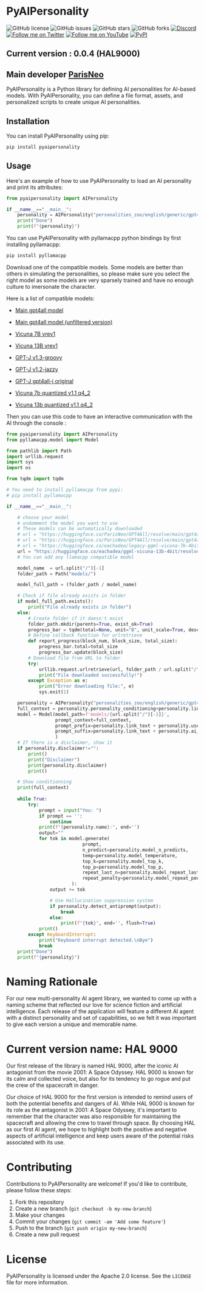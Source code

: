 # PyAIPersonality

![GitHub license](https://img.shields.io/github/license/ParisNeo/PyAIPersonality)
![GitHub issues](https://img.shields.io/github/issues/ParisNeo/PyAIPersonality)
![GitHub stars](https://img.shields.io/github/stars/ParisNeo/PyAIPersonality)
![GitHub forks](https://img.shields.io/github/forks/ParisNeo/PyAIPersonality)
[![Discord](https://img.shields.io/discord/1092918764925882418?color=7289da&label=Discord&logo=discord&logoColor=ffffff)](https://discord.gg/4rR282WJb6)
[![Follow me on Twitter](https://img.shields.io/twitter/follow/SpaceNerduino?style=social)](https://twitter.com/SpaceNerduino)
[![Follow me on YouTube](https://img.shields.io/badge/Watch%20on-YouTube-red?style=flat&logo=youtube)](https://www.youtube.com/@Parisneo)
[![PyPI](https://img.shields.io/pypi/v/pyaipersonality.svg)](https://pypi.org/project/pyaipersonality/)

## Current version : 0.0.4 (HAL9000)
## Main developer [ParisNeo](https://github.com/ParisNeo)

PyAIPersonality is a Python library for defining AI personalities for AI-based models. With PyAIPersonality, you can define a file format, assets, and personalized scripts to create unique AI personalities.

## Installation

You can install PyAIPersonality using pip:
```bash
pip install pyaipersonality
```

## Usage

Here's an example of how to use PyAIPersonality to load an AI personality and print its attributes:

```python
from pyaipersonality import AIPersonality

if __name__=="__main__":
    personality = AIPersonality("personalities_zoo/english/generic/gpt4all")
    print("Done")
    print(f"{personality}")
```

You can use PyAIPersonality with pyllamacpp python bindings by first installing pyllamacpp:
```bash
pip install pyllamacpp
```

Download one of the compatible models. Some models are better than others in simulating the personalities, so please make sure you select the right model as some models are very sparsely trained and have no enough culture to imersonate the character.

Here is a list of compatible models:
- [Main gpt4all model](https://huggingface.co/ParisNeo/GPT4All/resolve/main/gpt4all-lora-quantized-ggml.bin)
- [Main gpt4all model (unfiltered version)](https://huggingface.co/ParisNeo/GPT4All/resolve/main/gpt4all-lora-unfiltered-quantized.new.bin)
- [Vicuna 7B vrev1](https://huggingface.co/eachadea/legacy-ggml-vicuna-7b-4bit/resolve/main/ggml-vicuna-7b-4bit-rev1.bin)
- [Vicuna 13B vrev1](https://huggingface.co/eachadea/ggml-vicuna-13b-4bit/resolve/main/ggml-vicuna-13b-4bit-rev1.bin)

- [GPT-J v1.3-groovy](https://gpt4all.io/models/ggml-gpt4all-j-v1.3-groovy.bin)
- [GPT-J v1.2-jazzy](https://gpt4all.io/models/ggml-gpt4all-j-v1.2-jazzy.bin)
- [GPT-J gpt4all-j original](https://gpt4all.io/models/ggml-gpt4all-j.bin)
- [Vicuna 7b quantized v1.1 q4_2](https://gpt4all.io/models/ggml-vicuna-7b-1.1-q4_2.bin)
- [Vicuna 13b quantized v1.1 q4_2](https://gpt4all.io/models/ggml-vicuna-13b-1.1-q4_2.bin)

Then you can use this code to have an interactive communication with the AI through the console :
```python
from pyaipersonality import AIPersonality
from pyllamacpp.model import Model

from pathlib import Path
import urllib.request
import sys
import os

from tqdm import tqdm

# You need to install pyllamacpp from pypi:
# pip install pyllamacpp

if __name__=="__main__":

    # choose your model
    # undomment the model you want to use
    # These models can be automatically downloaded
    # url = "https://huggingface.co/ParisNeo/GPT4All/resolve/main/gpt4all-lora-quantized-ggml.bin"
    # url = "https://huggingface.co/ParisNeo/GPT4All/resolve/main/gpt4all-lora-unfiltered-quantized.new.bin"
    # url = "https://huggingface.co/eachadea/legacy-ggml-vicuna-7b-4bit/resolve/main/ggml-vicuna-7b-4bit-rev1.bin"
    url = "https://huggingface.co/eachadea/ggml-vicuna-13b-4bit/resolve/main/ggml-vicuna-13b-4bit-rev1.bin"
    # You can add any llamacpp compatible model

    model_name  = url.split("/")[-1]
    folder_path = Path("models/")

    model_full_path = (folder_path / model_name)

    # Check if file already exists in folder
    if model_full_path.exists():
        print("File already exists in folder")
    else:
        # Create folder if it doesn't exist
        folder_path.mkdir(parents=True, exist_ok=True)
        progress_bar = tqdm(total=None, unit="B", unit_scale=True, desc=f"Downloading {url.split('/')[-1]}")
        # Define callback function for urlretrieve
        def report_progress(block_num, block_size, total_size):
            progress_bar.total=total_size
            progress_bar.update(block_size)
        # Download file from URL to folder
        try:
            urllib.request.urlretrieve(url, folder_path / url.split("/")[-1], reporthook=report_progress)
            print("File downloaded successfully!")
        except Exception as e:
            print("Error downloading file:", e)
            sys.exit(1)

    personality = AIPersonality("personalities_zoo/english/generic/gpt4all")
    full_context = personality.personality_conditioning+personality.link_text+personality.ai_message_prefix+personality.welcome_message if personality.welcome_message!="" else personality.personality_conditioning
    model = Model(model_path=f'models/{url.split("/")[-1]}',
                  prompt_context=full_context,
                  prompt_prefix=personality.link_text + personality.user_message_prefix + personality.link_text,
                  prompt_suffix=personality.link_text + personality.ai_message_prefix + personality.link_text
                  )
    # If there is a disclaimer, show it
    if personality.disclaimer!="":
        print()
        print("Disclaimer")
        print(personality.disclaimer)
        print()

    # Show conditionning
    print(full_context)
    
    while True:
        try:
            prompt = input("You: ")
            if prompt == '':
                continue
            print(f"{personality.name}:", end='')
            output=""
            for tok in model.generate(
                            prompt, 
                            n_predict=personality.model_n_predicts, 
                            temp=personality.model_temperature,
                            top_k=personality.model_top_k,
                            top_p=personality.model_top_p,
                            repeat_last_n=personality.model_repeat_last_n,
                            repeat_penalty=personality.model_repeat_penalty
                        ):
                output += tok

                # Use Hallucination suppression system
                if personality.detect_antiprompt(output):
                    break
                else:
                    print(f"{tok}", end='', flush=True)
            print()
        except KeyboardInterrupt:
            print("Keyboard interrupt detected.\nBye")
            break
    print("Done")
    print(f"{personality}")
```

# Naming Rationale
For our new multi-personality AI agent library, we wanted to come up with a naming scheme that reflected our love for science fiction and artificial intelligence. Each release of the application will feature a different AI agent with a distinct personality and set of capabilities, so we felt it was important to give each version a unique and memorable name.

# Current version name: HAL 9000
Our first release of the library is named HAL 9000, after the iconic AI antagonist from the movie 2001: A Space Odyssey. HAL 9000 is known for its calm and collected voice, but also for its tendency to go rogue and put the crew of the spacecraft in danger.

Our choice of HAL 9000 for the first version is intended to remind users of both the potential benefits and dangers of AI. While HAL 9000 is known for its role as the antagonist in 2001: A Space Odyssey, it's important to remember that the character was also responsible for maintaining the spacecraft and allowing the crew to travel through space. By choosing HAL as our first AI agent, we hope to highlight both the positive and negative aspects of artificial intelligence and keep users aware of the potential risks associated with its use.

# Contributing
Contributions to PyAIPersonality are welcome! If you'd like to contribute, please follow these steps:

1. Fork this repository
2. Create a new branch (`git checkout -b my-new-branch`)
3. Make your changes
4. Commit your changes (`git commit -am 'Add some feature'`)
5. Push to the branch (`git push origin my-new-branch`)
6. Create a new pull request


# License
PyAIPersonality is licensed under the Apache 2.0 license. See the `LICENSE` file for more information.
